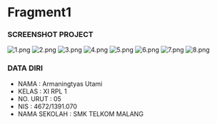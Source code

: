 # Fragment1
### SCREENSHOT PROJECT
![1.png](https://s27.postimg.org/50ijcj92b/image.png)
![2.png](https://s23.postimg.org/eh9w3renv/image.png)
![3.png](https://s27.postimg.org/d4439wmsz/image.png)
![4.png](https://s23.postimg.org/k9utykyq3/image.png)
![5.png](https://s24.postimg.org/4prruphzp/image.png)
![6.png](https://s28.postimg.org/wvkb2r0v1/image.png)
![7.png](https://s28.postimg.org/grdieb8i5/image.png)
![8.png](https://s28.postimg.org/jo3r5zjot/image.png)
<br>

### DATA DIRI
- NAMA      : Armaningtyas Utami
- KELAS     : XI RPL 1
- NO. URUT  : 05
- NIS       : 4672/1391.070
- NAMA SEKOLAH  : SMK TELKOM MALANG
